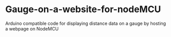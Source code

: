 # Gauge-on-a-website-for-nodeMCU

Arduino compatible code for displaying distance data on a gauge by hosting a webpage on NodeMCU

